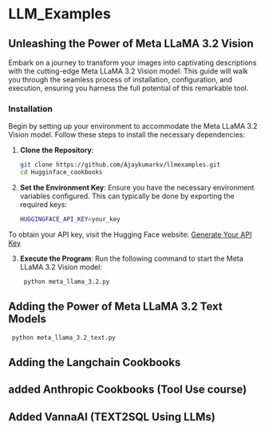 # LLM_Examples

## Unleashing the Power of Meta LLaMA 3.2 Vision

Embark on a journey to transform your images into captivating descriptions with the cutting-edge Meta LLaMA 3.2 Vision model. This guide will walk you through the seamless process of installation, configuration, and execution, ensuring you harness the full potential of this remarkable tool.

### Installation

Begin by setting up your environment to accommodate the Meta LLaMA 3.2 Vision model. Follow these steps to install the necessary dependencies:

1. **Clone the Repository**:
   ```bash
   git clone https://github.com/Ajaykumarkv/llmexamples.git
   cd Hugginface_cookbooks
   ```
2. **Set the Environment Key**:
   Ensure you have the necessary environment variables configured. This can typically be done by exporting the required keys:
   ```bash
   HUGGINGFACE_API_KEY=your_key
   ```
To obtain your API key, visit the Hugging Face website:
[Generate Your API Key](https://huggingface.co/settings/tokens)

3. **Execute the Program**:
   Run the following command to start the Meta LLaMA 3.2 Vision model:
   ```bash
    python meta_llama_3.2.py
   ```
## Adding  the Power of Meta LLaMA 3.2 Text Models
   ```bash
    python meta_llama_3.2_text.py
   ```


## Adding  the Langchain Cookbooks

## added Anthropic Cookbooks (Tool Use course)


## Added VannaAI (TEXT2SQL Using LLMs)


